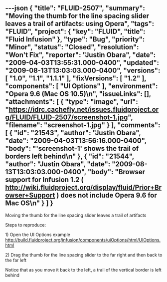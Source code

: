 ---json
{
  "title": "FLUID-2507",
  "summary": "Moving the thumb for the line spacing slider leaves a trail of artifacts: using Opera",
  "tags": "FLUID",
  "project": {
    "key": "FLUID",
    "title": "Fluid Infusion"
  },
  "type": "Bug",
  "priority": "Minor",
  "status": "Closed",
  "resolution": "Won't Fix",
  "reporter": "Justin Obara",
  "date": "2009-04-03T13:55:31.000-0400",
  "updated": "2009-08-13T13:03:03.000-0400",
  "versions": [
    "1.0",
    "1.1",
    "1.1.1"
  ],
  "fixVersions": [
    "1.2"
  ],
  "components": [
    "UI Options"
  ],
  "environment": "Opera 9.6 (Mac OS 10.5)\n",
  "issueLinks": [],
  "attachments": [
    {
      "type": "image",
      "url": "https://idrc.cachefly.net/issues.fluidproject.org/FLUID/FLUID-2507/screenshot-1.jpg",
      "filename": "screenshot-1.jpg"
    }
  ],
  "comments": [
    {
      "id": "21543",
      "author": "Justin Obara",
      "date": "2009-04-03T13:56:16.000-0400",
      "body": "'screenshot-1' shows the trail of borders left behind\n"
    },
    {
      "id": "21544",
      "author": "Justin Obara",
      "date": "2009-08-13T13:03:03.000-0400",
      "body": "Browser support for Infusion 1.2 ( <http://wiki.fluidproject.org/display/fluid/Prior+Browser+Support> ) does not include Opera 9.6 for Mac OS\n"
    }
  ]
}
---
Moving the thumb for the line spacing slider leaves a trail of artifacts

Steps to reproduce:

1\) Open the UI Options example\
<http://build.fluidproject.org/infusion/components/uiOptions/html/UIOptions.html>

2\) Drag the thumb for the line spacing slider to the far right and then back to the far left

Notice that as you move it back to the left, a trail of the vertical border is left behind

        